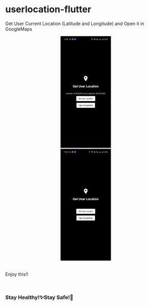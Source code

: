 # userlocation-flutter
Get User Current Location (Latitude and Longitude) and Open it in GoogleMaps

<p align="center">
  <img src="AppImages/image2.jpeg" height="350" hspace="100"/>
  <img src="AppImages/googlemap.gif" height="350"/><br><br>
</p>

 
Enjoy this!!

<br>
 


<h3>Stay Healthy!✨Stay Safe!🖖</h3>
 
